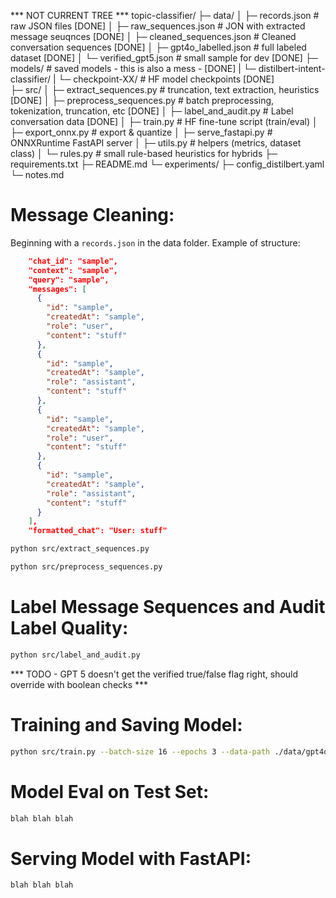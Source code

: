 *** NOT CURRENT TREE ***
topic-classifier/
├─ data/
│  ├─ records.json              # raw JSON files [DONE]
│  ├─ raw_sequences.json        # JON with extracted message seuqnces [DONE]
│  ├─ cleaned_sequences.json    # Cleaned conversation sequences [DONE]
│  ├─ gpt4o_labelled.json       # full labeled dataset [DONE]
│  └─ verified_gpt5.json        # small sample for dev [DONE]
├─ models/                      # saved models - this is also a mess - [DONE]
|  └─   distilbert-intent-classifier/
|       └─ checkpoint-XX/       # HF model checkpoints [DONE]                     
├─ src/
│  ├─ extract_sequences.py      # truncation, text extraction, heuristics [DONE]
│  ├─ preprocess_sequences.py   # batch preprocessing, tokenization, truncation, etc [DONE]
│  ├─ label_and_audit.py        # Label conversation data [DONE]
│  ├─ train.py                  # HF fine-tune script (train/eval)
│  ├─ export_onnx.py            # export & quantize
│  ├─ serve_fastapi.py          # ONNXRuntime FastAPI server
│  ├─ utils.py                  # helpers (metrics, dataset class)
│  └─ rules.py                  # small rule-based heuristics for hybrids
├─ requirements.txt
├─ README.md
└─ experiments/
   ├─ config_distilbert.yaml
   └─ notes.md


# Message Cleaning: 

Beginning with a ```records.json``` in the data folder. Example of structure: 
```json    
    "chat_id": "sample",
    "context": "sample",
    "query": "sample",
    "messages": [
      {
        "id": "sample",
        "createdAt": "sample",
        "role": "user",
        "content": "stuff"
      },
      {
        "id": "sample",
        "createdAt": "sample",
        "role": "assistant",
        "content": "stuff"
      },
      {
        "id": "sample",
        "createdAt": "sample",
        "role": "user",
        "content": "stuff"
      },
      {
        "id": "sample",
        "createdAt": "sample",
        "role": "assistant",
        "content": "stuff"
      }
    ],
    "formatted_chat": "User: stuff"
```

```bash 
python src/extract_sequences.py
```

```bash 
python src/preprocess_sequences.py
```

# Label Message Sequences and Audit Label Quality:

```bash
python src/label_and_audit.py
```
*** TODO - GPT 5 doesn't get the verified true/false flag right, should override with boolean checks ***


# Training and Saving Model:

```bash
python src/train.py --batch-size 16 --epochs 3 --data-path ./data/gpt4o_labelled.json --output-dir ./models/distilbert-intent-classifier
```

# Model Eval on Test Set:

```bash
blah blah blah 
```

# Serving Model with FastAPI:

```bash
blah blah blah
```